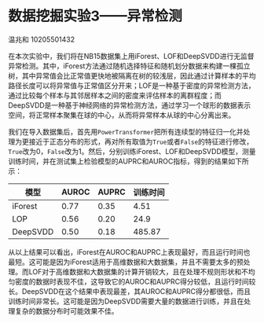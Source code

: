 # 数据挖掘实验3——异常检测

温兆和 10205501432

在本次实验中，我们将在NB15数据集上用iForest、LOF和DeepSVDD进行无监督异常检测。其中，iForest方法通过随机选择特征和随机划分数据来构建一棵孤立树，其中异常值会比正常值更快地被隔离在树的较浅层，因此通过计算样本的平均路径长度可以将异常值与正常值区分开来；LOF是一种基于密度的异常检测方法，通过比较每个样本与其邻居样本之间的密度来评估样本的离群程度；而DeepSVDD是一种基于神经网络的异常检测方法，通过学习一个球形的数据表示空间，将正常样本聚集在球的中心，从而将异常样本从球的中心分离出来。

我们在导入数据集后，首先用`PowerTransformer`把所有连续型的特征归一化并处理为更接近于正态分布的形式，再对所有取值为`True`或者`False`的特征进行修改，`True`改为$0$，`False`改为$1$。然后，分别训练iForest、LOF和DeepSVDD模型，测量训练时间，并在测试集上检验模型的AUPRC和AUROC指标，得到的结果如下所示：

|模型|AUROC|AUPRC|训练时间|
|----|-----|-----|-------|
|iForest|$0.77$|$0.35$|$4.51$|
|LOP|$0.56$|$0.20$|$24.9$|
|DeepSVDD|$0.50$|$0.18$|$485.87$|

从以上结果可以看出，iForest在AUROC和AUPRC上表现最好，而且运行时间也最短。这可能是因为iForest适用于高维数据和大数据集，并且不需要太多的预处理。而LOF对于高维数据和大数据集的计算开销较大，且在处理不规则形状和不均匀密度的数据时表现不佳，这导致它的AUROC和AUPRC得分较低，且运行时间较长。DeepSVDD在这个结果中表现最差，其AUROC和AUPRC得分都很低，而且训练时间非常长。这可能是因为DeepSVDD需要大量的数据进行训练，并且在处理复杂的数据分布时可能效果不佳。
